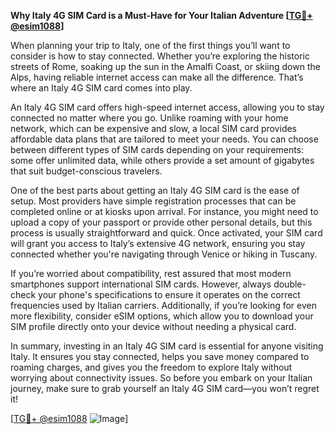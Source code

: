 **Why Italy 4G SIM Card is a Must-Have for Your Italian Adventure [[TG💪+ @esim1088](https://t.me/s/esim1088)]**

When planning your trip to Italy, one of the first things you’ll want to consider is how to stay connected. Whether you’re exploring the historic streets of Rome, soaking up the sun in the Amalfi Coast, or skiing down the Alps, having reliable internet access can make all the difference. That’s where an Italy 4G SIM card comes into play.

An Italy 4G SIM card offers high-speed internet access, allowing you to stay connected no matter where you go. Unlike roaming with your home network, which can be expensive and slow, a local SIM card provides affordable data plans that are tailored to meet your needs. You can choose between different types of SIM cards depending on your requirements: some offer unlimited data, while others provide a set amount of gigabytes that suit budget-conscious travelers.

One of the best parts about getting an Italy 4G SIM card is the ease of setup. Most providers have simple registration processes that can be completed online or at kiosks upon arrival. For instance, you might need to upload a copy of your passport or provide other personal details, but this process is usually straightforward and quick. Once activated, your SIM card will grant you access to Italy’s extensive 4G network, ensuring you stay connected whether you're navigating through Venice or hiking in Tuscany.

If you’re worried about compatibility, rest assured that most modern smartphones support international SIM cards. However, always double-check your phone's specifications to ensure it operates on the correct frequencies used by Italian carriers. Additionally, if you’re looking for even more flexibility, consider eSIM options, which allow you to download your SIM profile directly onto your device without needing a physical card.

In summary, investing in an Italy 4G SIM card is essential for anyone visiting Italy. It ensures you stay connected, helps you save money compared to roaming charges, and gives you the freedom to explore Italy without worrying about connectivity issues. So before you embark on your Italian journey, make sure to grab yourself an Italy 4G SIM card—you won’t regret it!

[[TG💪+ @esim1088](https://t.me/s/esim1088) ![Image](https://i.postimg.cc/Y0z9fWf4/image.png)]